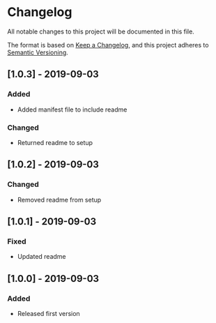 # Changelog
All notable changes to this project will be documented in this file.

The format is based on [Keep a Changelog](https://keepachangelog.com/en/1.0.0/),
and this project adheres to [Semantic Versioning](https://semver.org/spec/v2.0.0.html).

## [1.0.3] - 2019-09-03
### Added
- Added manifest file to include readme

### Changed
- Returned readme to setup

## [1.0.2] - 2019-09-03
### Changed
- Removed readme from setup

## [1.0.1] - 2019-09-03
### Fixed
- Updated readme

## [1.0.0] - 2019-09-03
### Added
- Released first version